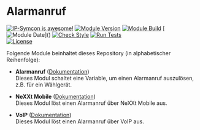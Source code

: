 # Alarmanruf

[![IP-Symcon is awesome!](https://img.shields.io/badge/IP--Symcon-6.1-blue.svg)](https://www.symcon.de)
[![Module Version](https://img.shields.io/badge/Module_Version-8.0-blue.svg)]()
[![Module Build](https://img.shields.io/badge/Module_Build-2-blue.svg)]()
[![Module Date](https://img.shields.io/badge/Module_Date-20231224_(24.12.2023)-blue.svg)]()  
[![Check Style](https://github.com/ubittner/Alarmanruf/workflows/Check%20Style/badge.svg)](https://github.com/ubittner/Alarmanruf/actions)
[![Run Tests](https://github.com/ubittner/Alarmanruf/workflows/Run%20Tests/badge.svg)](https://github.com/ubittner/Alarmanruf/actions)  
[![License](https://img.shields.io/badge/License-CC%20BY--NC--SA%204.0-green.svg)](https://creativecommons.org/licenses/by-nc-sa/4.0/)

Folgende Module beinhaltet dieses Repository (in alphabetischer Reihenfolge):

- __Alarmanruf__ ([Dokumentation](Alarmanruf))  
  Dieses Modul schaltet eine Variable, um einen Alarmanruf auszulösen, z.B. für ein Wählgerät.

- __NeXXt Mobile__ ([Dokumentation](NeXXt%20Mobile))  
  Dieses Modul löst einen Alarmanruf über NeXXt Mobile aus.

- __VoIP__ ([Dokumentation](VoIP))  
  Dieses Modul löst einen Alarmanruf über VoIP aus.